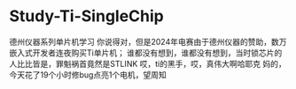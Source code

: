 # Study-Ti-SingleChip
德州仪器系列单片机学习
你说得对，但是2024年电赛由于德州仪器的赞助，数万嵌入式开发者连夜购买Ti单片机；
谁都没有想到，谁都没有想到，当时锁芯片的人比比皆是，罪魁祸首竟然是STLINK
哎，ti的黑手，哎，真伟大啊哈耶克
妈的，今天花了19个小时修bug点亮1个电机，望周知
